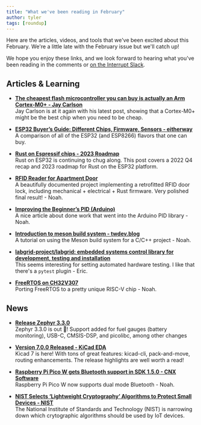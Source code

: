 ```yaml
---
title: "What we've been reading in February"
author: tyler
tags: [roundup]
---
```


<!-- excerpt start -->

Here are the articles, videos, and tools that we've been excited about this
February. We're a little late with the February issue but we'll catch up!

<!-- excerpt end -->

We hope you enjoy these links, and we look forward to hearing what you've been
reading in the comments or [on the Interrupt Slack](https://interrupt-slack.herokuapp.com/).

## Articles & Learning

- [**The cheapest flash microcontroller you can buy is actually an Arm Cortex-M0+ - Jay Carlson**](https://jaycarlson.net/2023/02/04/the-cheapest-flash-microcontroller-you-can-buy-is-actually-an-arm-cortex-m0/)<br>
Jay Carlson is at it again with his latest post, showing that a Cortex-M0+ might be the best chip when you need to be cheap. 

- [**ESP32 Buyer’s Guide: Different Chips, Firmware, Sensors - eitherway**](https://eitherway.io/posts/esp32-buyers-guide/)<br>
A comparison of all of the ESP32 (and ESP8266) flavors that one can buy. 

- [**Rust on Espressif chips - 2023 Roadmap**](https://mabez.dev/blog/posts/esp-rust-24-02-2023/)<br>
Rust on ESP32 is continuing to chug along. This post covers a 2022 Q4 recap and 2023 roadmap for Rust on the ESP32 platform.

- [**RFID Reader for Apartment Door**](http://dlaw.me/door-rfid-reader/)<br>
A beautifully documented project implementing a retrofitted RFID door lock, including mechanical + electrical + Rust firmware. Very polished final result! - Noah.

- [**Improving the Beginner’s PID (Arduino)**](http://brettbeauregard.com/blog/2011/04/improving-the-beginners-pid-introduction/)<br>
A nice article about done work that went into the Arduino PID library - Noah.

- [**Introduction to meson build system - twdev.blog**](https://twdev.blog/2022/09/meson/)<br>
A tutorial on using the Meson build system for a C/C++ project - Noah.

- [**labgrid-project/labgrid: embedded systems control library for development, testing and installation**](https://github.com/labgrid-project/labgrid)<br>
This seems interesting for setting automated hardware testing. I like that there's a `pytest` plugin - Eric.

- [**FreeRTOS on CH32V307**](https://blog.imi.moe/freertos-on-ch32v307/)<br>
Porting FreeRTOS to a pretty unique RISC-V chip - Noah.


## News

- [**Release Zephyr 3.3.0**](https://github.com/zephyrproject-rtos/zephyr/releases/tag/v3.3.0)<br>
Zephyr 3.3.0 is out 🎉! Support added for fuel gauges (battery monitoring), USB-C, CMSIS-DSP, and picolibc, among other changes

- [**Version 7.0.0 Released - KiCad EDA**](https://www.kicad.org/blog/2023/02/Version-7.0.0-Released/)<br>
Kicad 7 is here! With tons of great features: kicad-cli, pack-and-move, routing enhancements. The release highlights are well worth a read!

- [**Raspberry Pi Pico W gets Bluetooth support in SDK 1.5.0 - CNX Software**](https://www.cnx-software.com/2023/02/11/raspberry-pi-pico-w-bluetooth-le-support/)<br>
Raspberry Pi Pico W now supports dual mode Bluetooth - Noah.

- [**NIST Selects ‘Lightweight Cryptography’ Algorithms to Protect Small Devices - NIST**](https://www.nist.gov/news-events/news/2023/02/nist-selects-lightweight-cryptography-algorithms-protect-small-devices)<br>
The National Institute of Standards and Technology (NIST) is narrowing down which crytographic algorithms should be used by IoT devices.